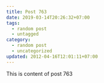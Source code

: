 ```yaml
---
title: Post 763
date: 2019-03-14T20:26:32+07:00
tags:
  - random post
  - untagged
category:
  - random post
  - uncategorized
updated: 2012-04-16T12:01:11+07:00
---
```

This is content of post 763